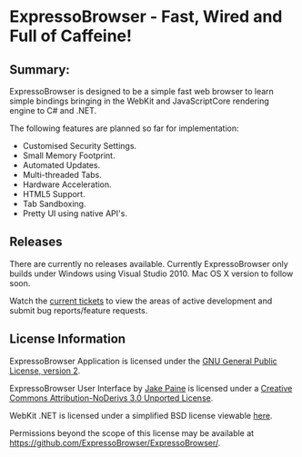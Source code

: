 #  ExpressoBrowser - Fast, Wired and Full of Caffeine!

## Summary:

ExpressoBrowser is designed to be a simple fast web browser to learn simple bindings bringing in the WebKit and JavaScriptCore rendering engine to C# and .NET.

The following features are planned so far for implementation:

<ul>
	<li>Customised Security Settings.</li>
	<li>Small Memory Footprint.</li>
	<li>Automated Updates.</li>
	<li>Multi-threaded Tabs.</li>
	<li>Hardware Acceleration.</li>
	<li>HTML5 Support.</li>
	<li>Tab Sandboxing.</li>
	<li>Pretty UI using native API's.</li>
</ul>

## Releases 

There are currently no releases available. Currently ExpressoBrowser only builds under Windows using Visual Studio 2010. Mac OS X version to follow soon.

Watch the [current tickets](http://github.com/ExpressoBrowser/ExpressoBrowser/issues) to view the areas of active development and submit bug reports/feature requests.

## License Information

ExpressoBrowser Application is licensed under the <a href="http://www.gnu.org/licenses/gpl-2.0.html">GNU General Public License, version 2</a>.

ExpressoBrowser User Interface by <a xmlns:cc="http://creativecommons.org/ns#" href="https://github.com/ExpressoBrowser/ExpressoBrowser/" property="cc:attributionName" rel="cc:attributionURL">Jake Paine</a> is licensed under a <a rel="license" href="http://creativecommons.org/licenses/by-nd/3.0/">Creative Commons Attribution-NoDerivs 3.0 Unported License</a>.

WebKit .NET is licensed under a simplified BSD license viewable <a href="https://github.com/webkitdotnet/webkitdotnet/blame/master/LICENSE.txt">here</a>.

Permissions beyond the scope of this license may be available at <a xmlns:cc="http://creativecommons.org/ns#" href="https://github.com/ExpressoBrowser/ExpressoBrowser/" rel="cc:morePermissions">https://github.com/ExpressoBrowser/ExpressoBrowser/</a>.